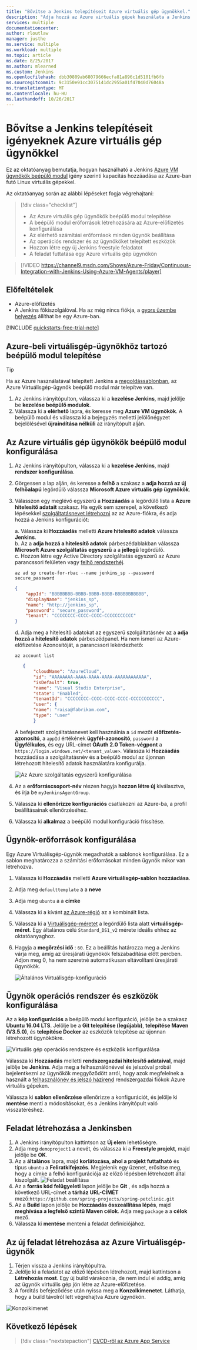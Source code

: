 ```yaml
---
title: "Bővítse a Jenkins telepítéseit Azure virtuális gép ügynökkel."
description: "Adja hozzá az Azure virtuális gépek használata a Jenkins Azure Virtuálisgép-ügynök beépülő modul Jenkins folyamatok további kapacitást."
services: multiple
documentationcenter: 
author: rloutlaw
manager: justhe
ms.service: multiple
ms.workload: multiple
ms.topic: article
ms.date: 8/25/2017
ms.author: mlearned
ms.custom: Jenkins
ms.openlocfilehash: dbb30809ab68079666ecfa81a896c1d5101fb6fb
ms.sourcegitcommit: 9c3150e91cc3075141dc2955a01f47040d76048a
ms.translationtype: MT
ms.contentlocale: hu-HU
ms.lasthandoff: 10/26/2017
---
```

# <a name="scale-your-jenkins-deployments-to-meet-demand-with-azure-vm-agents"></a>Bővítse a Jenkins telepítéseit igényeknek Azure virtuális gép ügynökkel

Ez az oktatóanyag bemutatja, hogyan használható a Jenkins [Azure VM ügynökök beépülő modul](https://plugins.jenkins.io/azure-vm-agents) igény szerinti kapacitás hozzáadása az Azure-ban futó Linux virtuális gépekkel.

Az oktatóanyag során az alábbi lépéseket fogja végrehajtani:

> [!div class="checklist"]
> * Az Azure virtuális gép ügynökök beépülő modul telepítése
> * A beépülő modul erőforrások létrehozására az Azure-előfizetés konfigurálása
> * Az elérhető számítási erőforrások minden ügynök beállítása
> * Az operációs rendszer és az ügynököket telepített eszközök
> * Hozzon létre egy új Jenkins freestyle feladatot
> * A feladat futtatása egy Azure virtuális gép ügynökön

> [!VIDEO https://channel9.msdn.com/Shows/Azure-Friday/Continuous-Integration-with-Jenkins-Using-Azure-VM-Agents/player]

## <a name="prerequisites"></a>Előfeltételek

* Azure-előfizetés
* A Jenkins főkiszolgálóval. Ha az még nincs fiókja, a [gyors üzembe helyezés](install-jenkins-solution-template.md) állíthat be egy Azure-ban.

[!INCLUDE [quickstarts-free-trial-note](../../includes/quickstarts-free-trial-note.md)]

## <a name="install-azure-vm-agents-plugin"></a>Azure-beli virtuálisgép-ügynökhöz tartozó beépülő modul telepítése

> [!TIP]
> Ha az Azure használatával telepített Jenkins a [megoldássablonban](install-jenkins-solution-template.md), az Azure Virtuálisgép-ügynök beépülő modul már telepítve van.

1. Az Jenkins irányítópulton, válassza ki a **kezelése Jenkins**, majd jelölje be **kezelése beépülő modulok**.
2. Válassza ki a **elérhető** lapra, és keresse meg **Azure VM ügynökök**. A beépülő modul és válassza ki a bejegyzés melletti jelölőnégyzet bejelölésével **újraindítása nélküli** az irányítópult alján.

## <a name="configure-the-azure-vm-agents-plugin"></a>Az Azure virtuális gép ügynökök beépülő modul konfigurálása

1. Az Jenkins irányítópulton, válassza ki a **kezelése Jenkins**, majd **rendszer konfigurálása**.
2. Görgessen a lap alján, és keresse a **felhő** a szakasz a **adja hozzá az új felhőalapú** legördülő válassza **Microsoft Azure virtuális gép ügynökök**.
3. Válasszon egy meglévő egyszerű a **Hozzáadás** a legördülő lista a **Azure hitelesítő adatait** szakasz. Ha egyik sem szerepel, a következő lépésekkel [szolgáltatásnevet létrehozni](/cli/azure/create-an-azure-service-principal-azure-cli?toc=%2fazure%2fazure-resource-manager) az az Azure-fiókra, és adja hozzá a Jenkins konfigurációt:   

    a. Válassza ki **Hozzáadás** melletti **Azure hitelesítő adatok** válassza **Jenkins**.   
    b. Az a **adja hozzá a hitelesítő adatok** párbeszédablakban válassza **Microsoft Azure szolgáltatás egyszerű** a a **jellegű** legördülő.   
    c. Hozzon létre egy Active Directory szolgáltatás egyszerű az Azure parancssori felületen vagy [felhő rendszerhéj](/azure/cloud-shell/overview).
    
    ```azurecli-interactive
    az ad sp create-for-rbac --name jenkins_sp --password secure_password
    ```

    ```json
    {
        "appId": "BBBBBBBB-BBBB-BBBB-BBBB-BBBBBBBBBBB",
        "displayName": "jenkins_sp",
        "name": "http://jenkins_sp",
        "password": "secure_password",
        "tenant": "CCCCCCCC-CCCC-CCCC-CCCCCCCCCCC"
    }
    ```
    d. Adja meg a hitelesítő adatokat az egyszerű szolgáltatásnév az a **adja hozzá a hitelesítő adatok** párbeszédpanel. Ha nem ismeri az Azure-előfizetése Azonosítóját, a parancssori lekérdezhető:
     
     ```azurecli-interactive
     az account list
     ```

     ```json
        {
            "cloudName": "AzureCloud",
            "id": "AAAAAAAA-AAAA-AAAA-AAAA-AAAAAAAAAAAA",
            "isDefault": true,
            "name": "Visual Studio Enterprise",
            "state": "Enabled",
            "tenantId": "CCCCCCCC-CCCC-CCCC-CCCC-CCCCCCCCCCC",
            "user": {
            "name": "raisa@fabrikam.com",
            "type": "user"
            }
     ```

    A befejezett szolgáltatásnevet kell használnia a `id` mezőt **előfizetés-azonosító**, a `appId` értékének **ügyfél-azonosító**, `password` a **Ügyfélkulcs**, és egy URL-címet **OAuth 2.0 Token-végpont** a `https://login.windows.net/<tenant_value>`. Válassza ki **Hozzáadás** hozzáadása a szolgáltatásnév és a beépülő modul az újonnan létrehozott hitelesítő adatok használatára konfigurálja.

    ![Az Azure szolgáltatás egyszerű konfigurálása](./media/jenkins-azure-vm-agents/new-service-principal.png)

    

4. Az a **erőforráscsoport-név** részen hagyja **hozzon létre új** kiválasztva, és írja be `myJenkinsAgentGroup`.
5. Válassza ki **ellenőrizze konfigurációs** csatlakozni az Azure-ba, a profil beállításainak ellenőrzéséhez.
6. Válassza ki **alkalmaz** a beépülő modul konfiguráció frissítése.

## <a name="configure-agent-resources"></a>Ügynök-erőforrások konfigurálása

Egy Azure Virtuálisgép-ügynök megadhatók a sablonok konfigurálása. Ez a sablon meghatározza a számítási erőforrásokat minden ügynök mikor van létrehozva.

1. Válassza ki **Hozzáadás** melletti **Azure virtuálisgép-sablon hozzáadása**.
2. Adja meg `defaulttemplate` a a **neve**
3. Adja meg `ubuntu` a a **címke**
4. Válassza ki a kívánt [az Azure-régió](https://azure.microsoft.com/regions/?ref=microsoft.com&utm_source=microsoft.com&utm_medium=docs&utm_campaign=visualstudio) az a kombinált lista.
5. Válassza ki a [Virtuálisgép-méretet](/azure/virtual-machines/linux/sizes) a legördülő lista alatt **virtuálisgép-méret**. Egy általános célú `Standard_DS1_v2` mérete ideális ehhez az oktatóanyaghoz.   
6. Hagyja a **megőrzési idő** : `60`. Ez a beállítás határozza meg a Jenkins várja meg, amíg az üresjárati ügynökök felszabadítása előtt percben. Adjon meg 0, ha nem szeretné automatikusan eltávolítani üresjárati ügynökök.

   ![Általános Virtuálisgép-konfiguráció](./media/jenkins-azure-vm-agents/general-config.png)

## <a name="configure-agent-operating-system-and-tools"></a>Ügynök operációs rendszer és eszközök konfigurálása

Az a **kép konfigurációs** a beépülő modul konfiguráció, jelölje be a szakasz **Ubuntu 16.04 LTS**. Jelölje be a **Git telepítése (legújabb)**, **telepítése Maven (V3.5.0)**, és **telepítése Docker** az eszközök telepítése az újonnan létrehozott ügynökökre.

![Virtuális gép operációs rendszere és eszközök konfigurálása](./media/jenkins-azure-vm-agents/jenkins-os-config.png)

Válassza ki **Hozzáadás** melletti **rendszergazdai hitelesítő adataival**, majd jelölje be **Jenkins**. Adja meg a felhasználónévvel és jelszóval próbál bejelentkezni az ügynökök meggyőződött arról, hogy azok megfelelnek a használt a [felhasználónév és jelszó házirend](/azure/virtual-machines/linux/faq#what-are-the-username-requirements-when-creating-a-vm) rendszergazdai fiókok Azure virtuális gépeken.

Válassza ki **sablon ellenőrzése** ellenőrizze a konfigurációt, és jelölje ki **mentése** menti a módosításokat, és a Jenkins irányítópult való visszatéréshez.

## <a name="create-a-job-in-jenkins"></a>Feladat létrehozása a Jenkinsben

1. A Jenkins irányítópulton kattintson az **Új elem** lehetőségre. 
2. Adja meg `demoproject1` a nevét, és válassza ki a **Freestyle projekt**, majd jelölje be **OK**.
3. Az a **általános** lapra, majd **korlátozása, ahol a projekt futtatható** és típus `ubuntu` a **Feliratkifejezés**. Megjelenik egy üzenet, erősítse meg, hogy a címke a felhő konfigurációja az előző lépésben létrehozott által kiszolgált. 
   ![Feladat beállítása](./media/jenkins-azure-vm-agents/job-config.png)
4. Az a **forrás kód felügyeleti** lapon jelölje be **Git** , és adja hozzá a következő URL-címet a **tárház URL-CÍMÉT** mező:`https://github.com/spring-projects/spring-petclinic.git`
5. Az a **Build** lapon jelölje be **Hozzáadás összeállítása lépés**, majd **meghívása a legfelső szintű Maven célok**. Adja meg `package` a a **célok** mező.
6. Válassza ki **mentése** menteni a feladat definíciójához.

## <a name="build-the-new-job-on-an-azure-vm-agent"></a>Az új feladat létrehozása az Azure Virtuálisgép-ügynök

1. Térjen vissza a Jenkins irányítópultra.
2. Jelölje ki a feladatot az előző lépésben létrehozott, majd kattintson a **Létrehozás most**. Egy új build várakoznia, de nem indul el addig, amíg az ügynök virtuális gép jön létre az Azure-előfizetése.
3. A fordítás befejeződése után nyissa meg a **Konzolkimenetet**. Láthatja, hogy a build távolról lett végrehajtva Azure ügynökön.

![Konzolkimenet](./media/jenkins-azure-vm-agents/console-output.png)

## <a name="next-steps"></a>Következő lépések

> [!div class="nextstepaction"]
> [CI/CD-ről az Azure App Service](java-deploy-webapp-tutorial.md)
